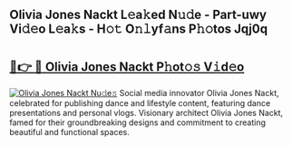 ## Olivia Jones Nackt L𝚎a𝚔ed N𝚞𝚍e - Part-uwy Vi𝚍𝚎o L𝚎a𝚔s - H𝚘𝚝 O𝚗𝚕yf𝚊ns P𝚑𝚘tos Jqj0q

# <h2><a href="http://kf85pat.oniu.top/?m=Olivia+Jones+Nackt">🔗👉 🔴 Olivia Jones Nackt P𝚑ot𝚘𝚜 V𝚒d𝚎o</a></h2>

[![Olivia Jones Nackt Nu𝚍e𝚜](https://i.imgur.com/0qMVB7G.gif)](http://kf85pat.oniu.top/?m=Olivia+Jones+Nackt)
Social media innovator Olivia Jones Nackt, celebrated for publishing dance and lifestyle content, featuring dance presentations and personal vlogs. Visionary architect Olivia Jones Nackt, famed for their groundbreaking designs and commitment to creating beautiful and functional spaces.  
